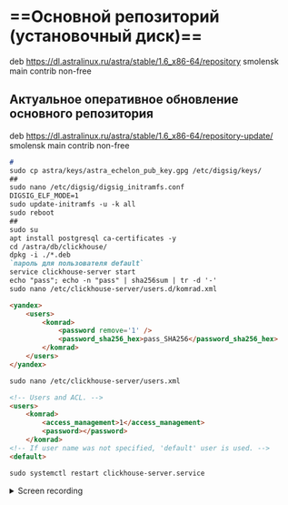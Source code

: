 # ==Основной репозиторий (установочный диск)==
deb https://dl.astralinux.ru/astra/stable/1.6_x86-64/repository smolensk main contrib non-free
 
## Актуальное оперативное обновление основного репозитория
deb https://dl.astralinux.ru/astra/stable/1.6_x86-64/repository-update/ smolensk main contrib non-free
```markdown
# 
sudo cp astra/keys/astra_echelon_pub_key.gpg /etc/digsig/keys/
##
sudo nano /etc/digsig/digsig_initramfs.conf
DIGSIG_ELF_MODE=1
sudo update-initramfs -u -k all
sudo reboot
##
sudo su
apt install postgresql ca-certificates -y
cd /astra/db/clickhouse/
dpkg -i ./*.deb
`пароль для пользователя default`
service clickhouse-server start
echo "pass"; echo -n "pass" | sha256sum | tr -d '-'
sudo nano /etc/clickhouse-server/users.d/komrad.xml

<yandex>
	<users>
		<komrad>
			<password remove='1' />
			<password_sha256_hex>pass_SHA256</password_sha256_hex>
		</komrad>
	</users>
</yandex>

sudo nano /etc/clickhouse-server/users.xml

<!-- Users and ACL. -->
<users>
	<komrad>
		<access_management>1</access_management>
		<password></password>
	</komrad>
<!-- If user name was not specified, 'default' user is used. -->
<default>

sudo systemctl restart clickhouse-server.service
```
<details>
  <summary>Screen recording</summary>

  ![](https://raw.githubusercontent.com/romkatv/powerlevel10k-media/master/configuration-wizard.gif)
</details>
